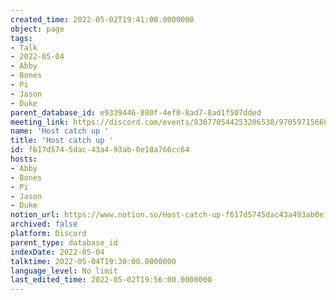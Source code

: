 ```yaml
---
created_time: 2022-05-02T19:41:00.0000000
object: page
tags:
- Talk
- 2022-05-04
- Abby
- Bones
- Pi
- Jason
- Duke
parent_database_id: e9339446-880f-4ef0-8ad7-8ad1f507dded
meeting_link: https://discord.com/events/830770544253206538/970597156681568276
name: 'Host catch up '
title: 'Host catch up '
id: f617d574-5dac-43a4-93ab-0e18a766cc64
hosts:
- Abby
- Bones
- Pi
- Jason
- Duke
notion_url: https://www.notion.so/Host-catch-up-f617d5745dac43a493ab0e18a766cc64
archived: false
platform: Discord
parent_type: database_id
indexDate: 2022-05-04
talktime: 2022-05-04T19:30:00.0000000
language_level: No limit
last_edited_time: 2022-05-02T19:56:00.0000000
---
```





